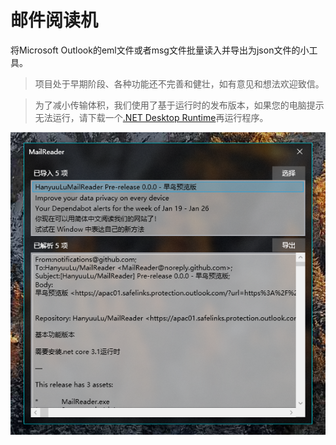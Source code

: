 ﻿# 邮件阅读机

将Microsoft Outlook的eml文件或者msg文件批量读入并导出为json文件的小工具。

> 项目处于早期阶段、各种功能还不完善和健壮，如有意见和想法欢迎致信。

> 为了减小传输体积，我们使用了基于运行时的发布版本，如果您的电脑提示无法运行，请下载一个[.NET Desktop Runtime](https://dotnet.microsoft.com/download/dotnet/5.0)再运行程序。

![image-20210131003738864](readme.assets/image-20210131003738864.png)
